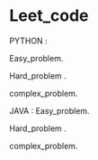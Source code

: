 # Leet_code
PYTHON :


  Easy_problem.
  
  Hard_problem .
  
  complex_problem.

JAVA :
  Easy_problem.
  
  Hard_problem .
  
  complex_problem.
